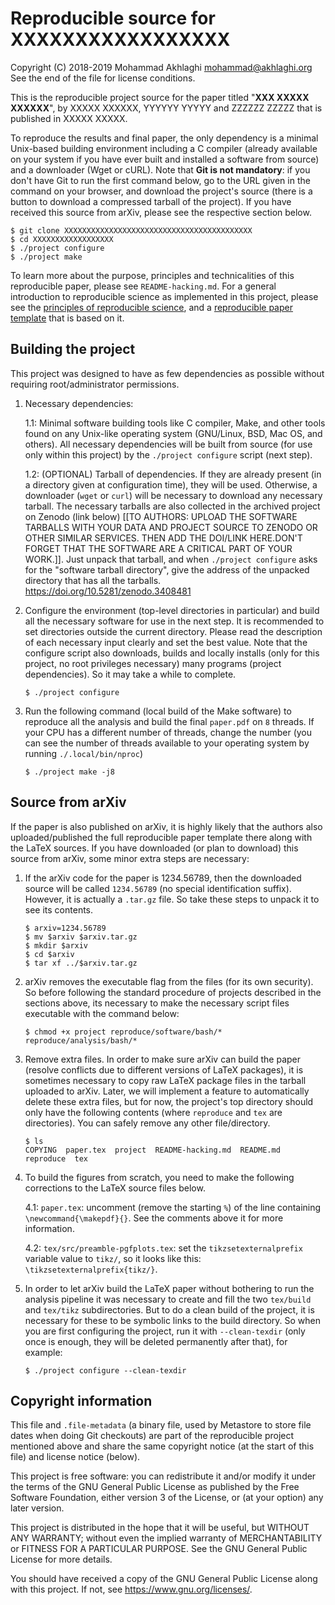 Reproducible source for XXXXXXXXXXXXXXXXX
=========================================

Copyright (C) 2018-2019 Mohammad Akhlaghi <mohammad@akhlaghi.org>\
See the end of the file for license conditions.

This is the reproducible project source for the paper titled "**XXX XXXXX
XXXXXX**", by XXXXX XXXXXX, YYYYYY YYYYY and ZZZZZZ ZZZZZ that is published
in XXXXX XXXXX.

To reproduce the results and final paper, the only dependency is a minimal
Unix-based building environment including a C compiler (already available
on your system if you have ever built and installed a software from source)
and a downloader (Wget or cURL). Note that **Git is not mandatory**: if you
don't have Git to run the first command below, go to the URL given in the
command on your browser, and download the project's source (there is a
button to download a compressed tarball of the project). If you have
received this source from arXiv, please see the respective section below.

```shell
$ git clone XXXXXXXXXXXXXXXXXXXXXXXXXXXXXXXXXXXXXXXXXX
$ cd XXXXXXXXXXXXXXXXXX
$ ./project configure
$ ./project make
```

To learn more about the purpose, principles and technicalities of this
reproducible paper, please see `README-hacking.md`. For a general
introduction to reproducible science as implemented in this project, please
see the [principles of reproducible
science](http://akhlaghi.org/reproducible-science.html), and a
[reproducible paper
template](https://gitlab.com/makhlaghi/reproducible-paper) that is based on
it.





Building the project
--------------------

This project was designed to have as few dependencies as possible without
requiring root/administrator permissions.

1. Necessary dependencies:

   1.1: Minimal software building tools like C compiler, Make, and other
        tools found on any Unix-like operating system (GNU/Linux, BSD, Mac
        OS, and others). All necessary dependencies will be built from
        source (for use only within this project) by the `./project
        configure` script (next step).

   1.2: (OPTIONAL) Tarball of dependencies. If they are already present (in
        a directory given at configuration time), they will be
        used. Otherwise, a downloader (`wget` or `curl`) will be necessary
        to download any necessary tarball. The necessary tarballs are also
        collected in the archived project on Zenodo (link below) [[TO
        AUTHORS: UPLOAD THE SOFTWARE TARBALLS WITH YOUR DATA AND PROJECT
        SOURCE TO ZENODO OR OTHER SIMILAR SERVICES. THEN ADD THE DOI/LINK
        HERE.DON'T FORGET THAT THE SOFTWARE ARE A CRITICAL PART OF YOUR
        WORK.]]. Just unpack that tarball, and when `./project configure`
        asks for the "software tarball directory", give the address of the
        unpacked directory that has all the tarballs.
          https://doi.org/10.5281/zenodo.3408481

2. Configure the environment (top-level directories in particular) and
   build all the necessary software for use in the next step. It is
   recommended to set directories outside the current directory. Please
   read the description of each necessary input clearly and set the best
   value. Note that the configure script also downloads, builds and locally
   installs (only for this project, no root privileges necessary) many
   programs (project dependencies). So it may take a while to complete.

     ```shell
     $ ./project configure
     ```

3. Run the following command (local build of the Make software) to
   reproduce all the analysis and build the final `paper.pdf` on `8`
   threads. If your CPU has a different number of threads, change the
   number (you can see the number of threads available to your operating
   system by running `./.local/bin/nproc`)

     ```shell
     $ ./project make -j8
     ```





Source from arXiv
-----------------
If the paper is also published on arXiv, it is highly likely that the
authors also uploaded/published the full reproducible paper template there
along with the LaTeX sources. If you have downloaded (or plan to download)
this source from arXiv, some minor extra steps are necessary:

1. If the arXiv code for the paper is 1234.56789, then the downloaded
   source will be called `1234.56789` (no special identification
   suffix). However, it is actually a `.tar.gz` file. So take these steps
   to unpack it to see its contents.

     ```shell
     $ arxiv=1234.56789
     $ mv $arxiv $arxiv.tar.gz
     $ mkdir $arxiv
     $ cd $arxiv
     $ tar xf ../$arxiv.tar.gz
     ```

2. arXiv removes the executable flag from the files (for its own
   security). So before following the standard procedure of projects
   described in the sections above, its necessary to make the necessary
   script files executable with the command below:

     ```shell
     $ chmod +x project reproduce/software/bash/* reproduce/analysis/bash/*
     ```

3. Remove extra files. In order to make sure arXiv can build the paper
   (resolve conflicts due to different versions of LaTeX packages), it is
   sometimes necessary to copy raw LaTeX package files in the tarball
   uploaded to arXiv. Later, we will implement a feature to automatically
   delete these extra files, but for now, the project's top directory
   should only have the following contents (where `reproduce` and `tex` are
   directories). You can safely remove any other file/directory.

     ```shell
     $ ls
     COPYING  paper.tex  project  README-hacking.md  README.md  reproduce  tex
     ```

4. To build the figures from scratch, you need to make the following
   corrections to the LaTeX source files below.

   4.1: `paper.tex`: uncomment (remove the starting `%`) of the line
         containing `\newcommand{\makepdf}{}`. See the comments above it
         for more information.

   4.2: `tex/src/preamble-pgfplots.tex`: set the `tikzsetexternalprefix`
        variable value to `tikz/`, so it looks like this:
        `\tikzsetexternalprefix{tikz/}`.

5. In order to let arXiv build the LaTeX paper without bothering to run the
   analysis pipeline it was necessary to create and fill the two
   `tex/build` and `tex/tikz` subdirectories. But to do a clean build of
   the project, it is necessary for these to be symbolic links to the build
   directory. So when you are first configuring the project, run it with
   `--clean-texdir` (only once is enough, they will be deleted permanently
   after that), for example:

     ```shell
     $ ./project configure --clean-texdir
     ```





Copyright information
---------------------

This file and `.file-metadata` (a binary file, used by Metastore to store
file dates when doing Git checkouts) are part of the reproducible project
mentioned above and share the same copyright notice (at the start of this
file) and license notice (below).

This project is free software: you can redistribute it and/or modify it
under the terms of the GNU General Public License as published by the Free
Software Foundation, either version 3 of the License, or (at your option)
any later version.

This project is distributed in the hope that it will be useful, but WITHOUT
ANY WARRANTY; without even the implied warranty of MERCHANTABILITY or
FITNESS FOR A PARTICULAR PURPOSE. See the GNU General Public License for
more details.

You should have received a copy of the GNU General Public License along
with this project.  If not, see <https://www.gnu.org/licenses/>.